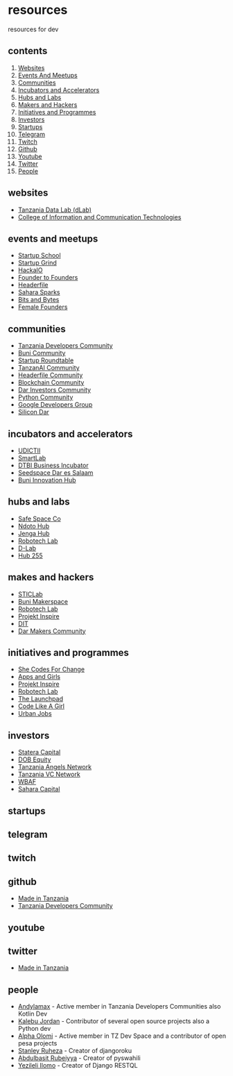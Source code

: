 # resources
resources for dev

## contents
1. [Websites](#websites)
2. [Events And Meetups](#event-and-meetups)
3. [Communities](#communities)
4. [Incubators and Accelerators](#incubators-and-accelerators)
5. [Hubs and Labs](#hubs-and-labs)
6. [Makers and Hackers](#makers-and-hackers)
6. [Initiatives and Programmes](#initiatives-and-programmes)
7. [Investors](#investors)
8. [Startups](#startups)
9. [Telegram](#telegram)
10. [Twitch](#twitch)
11. [Github](#github)
12. [Youtube](#youtube)
13. [Twitter](#twitter)
14. [People](#people)


## websites

- [Tanzania Data Lab (dLab)](https://dlab.or.tz/)
- [College of Information and Communication Technologies](https://coict.udsm.co.tz)

## events and meetups

- [Startup School]()
- [Startup Grind]()
- [HackaIO]()
- [Founder to Founders]()
- [Headerfile]()
- [Sahara Sparks]()
- [Bits and Bytes]()
- [Female Founders]()

## communities

- [Tanzania Developers Community]()
- [Buni Community]()
- [Startup Roundtable]()
- [TanzanAI Community]()
- [Headerfile Community]()
- [Blockchain Community]()
- [Dar Investors Community]()
- [Python Community]()
- [Google Developers Group]()
- [Silicon Dar](https://silicondar.org/)
 
## incubators and accelerators

- [UDICTII]()
- [SmartLab](https://smartlab.co.tz)
- [DTBI Business Incubator]()
- [Seedspace Dar es Salaam]()
- [Buni Innovation Hub]()
 
## hubs and labs

- [Safe Space Co]()
- [Ndoto Hub]()
- [Jenga Hub]()
- [Robotech Lab]()
- [D-Lab]()
- [Hub 255]()

## makes and hackers

- [STICLab]()
- [Buni Makerspace]()
- [Robotech Lab]()
- [Projekt Inspire]()
- [DIT]()
- [Dar Makers Community]()

## initiatives and programmes

- [She Codes For Change]()
- [Apps and Girls]()
- [Projekt Inspire]()
- [Robotech Lab]()
- [The Launchpad]()
- [Code Like A Girl]()
- [Urban Jobs]()


## investors


- [Statera Capital]()
- [DOB Equity]()
- [Tanzania Angels Network]()
- [Tanzania VC Network]()
- [WBAF]()
- [Sahara Capital]()

## startups
## telegram
## twitch
## github

- [Made in Tanzania](https://github.com/madeintanzania)
- [Tanzania Developers Community](https://github.com/Tanzania-Developers-Community)
## youtube
## twitter

- [Made in Tanzania](https://twitter.com/MadeTanzania)
## people

- [Andylamax](https://github.com/andylamax) - Active member in Tanzania Developers Communities also Kotlin Dev
- [Kalebu Jordan](https://github.com/Kalebu) - Contributor of several open source projects also a Python dev
- [Alpha Olomi](https://github.com/alphaolomi) - Active member in TZ Dev Space and a contributor of open pesa projects
- [Stanley Ruheza](https://github.com/maen08) - Creator of djangoroku
- [Abdulbasit Rubeiyya](https://github.com/ibnsultan) - Creator of pyswahili
- [Yezileli Ilomo](https://yezyilomo.me/) - Creator of Django RESTQL
